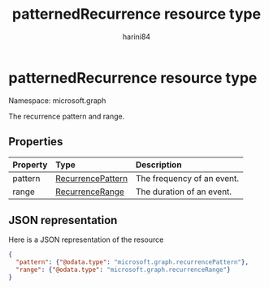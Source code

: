 ﻿---
title: "patternedRecurrence resource type"
description: "The recurrence pattern and range."
localization_priority: Normal
author: "harini84"
ms.prod: ""
doc_type: resourcePageType
---

# patternedRecurrence resource type

Namespace: microsoft.graph

The recurrence pattern and range.

## Properties

| Property | Type                                      | Description                |
| :------- | :---------------------------------------- | :------------------------- |
| pattern  | [RecurrencePattern](recurrencepattern.md) | The frequency of an event. |
| range    | [RecurrenceRange](recurrencerange.md)     | The duration of an event.  |

## JSON representation

Here is a JSON representation of the resource

<!-- {
  "blockType": "resource",
  "optionalProperties": [

  ],
  "@odata.type": "microsoft.graph.patternedRecurrence"
}-->

```json
{
  "pattern": {"@odata.type": "microsoft.graph.recurrencePattern"},
  "range": {"@odata.type": "microsoft.graph.recurrenceRange"}
}

```

<!-- uuid: 8fcb5dbc-d5aa-4681-8e31-b001d5168d79
2015-10-25 14:57:30 UTC -->

<!-- {
  "type": "#page.annotation",
  "description": "patternedRecurrence resource",
  "keywords": "",
  "section": "documentation",
  "tocPath": ""
}-->
